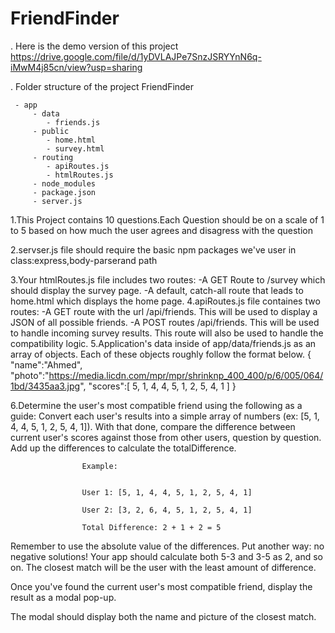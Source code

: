 # FriendFinder


 . Here is the demo version of this project https://drive.google.com/file/d/1yDVLAJPe7SnzJSRYYnN6q-iMwM4j85cn/view?usp=sharing 

 . Folder structure of the project FriendFinder 

	 - app 
		 - data 
		 	- friends.js 
		 - public 
		 	- home.html 
		 	- survey.html 
		 - routing 
		 	- apiRoutes.js 
		 	- htmlRoutes.js 
		 - node_modules 
		 - package.json 
		 - server.js 
	
 1.This Project contains 10 questions.Each Question should be on a scale of 1 to 5 based on how much the user agrees and disagress with the question

 2.servser.js file should require the basic npm packages we've user in class:express,body-parserand path 

 3.Your htmlRoutes.js file includes two routes:
  	-A GET Route to /survey which should display the survey page. 
  	-A default, catch-all route that leads to home.html which displays the home page.
 4.apiRoutes.js file containes two routes: 
 	-A GET route with the url /api/friends. This will be used to display a JSON of all possible friends.
  	-A POST routes /api/friends. This will be used to handle incoming survey results. This route will also be used to handle the compatibility logic. 
 5.Application's data inside of app/data/friends.js as an array of objects. Each of these objects roughly follow the format below. { "name":"Ahmed", "photo":"https://media.licdn.com/mpr/mpr/shrinknp_400_400/p/6/005/064/1bd/3435aa3.jpg", "scores":[ 5, 1, 4, 4, 5, 1, 2, 5, 4, 1 ] }

 6.Determine the user's most compatible friend using the following as a guide: Convert each user's results into a simple array of numbers (ex: [5, 1, 4, 4, 5, 1, 2, 5, 4, 1]). With that done, compare the difference between current user's scores against those from other users, question by question. Add up the differences to calculate the totalDifference.

                    Example: 


                    User 1: [5, 1, 4, 4, 5, 1, 2, 5, 4, 1]

                    User 2: [3, 2, 6, 4, 5, 1, 2, 5, 4, 1]

                    Total Difference: 2 + 1 + 2 = 5

Remember to use the absolute value of the differences. Put another way: no negative solutions! Your app should calculate both 5-3 and 3-5 as 2, and so on. The closest match will be the user with the least amount of difference.

Once you've found the current user's most compatible friend, display the result as a modal pop-up.

The modal should display both the name and picture of the closest match.